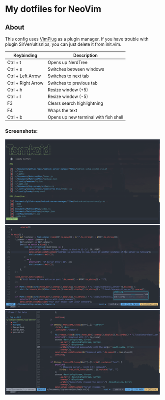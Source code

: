 # My dotfiles for NeoVim

## About
This config uses [VimPlug](https://github.com/junegunn/vim-plug) as a plugin manager.
If you have trouble with plugin SirVer/ultisnips, you can just delete it from init.vim.

| Keybinding            | Description                                 |
|-----------------------|---------------------------------------------|
| Ctrl + t              | Opens up NerdTree                           |
| Ctrl + s              | Switches between windows                    |
| Ctrl + Left Arrow     | Switches to next tab                        |
| Ctrl + Right Arrow    | Switches to previous tab                    |
| Ctrl + h              | Resize window (+5)                          |
| Ctrl + l              | Resize window (-5)                          |
| F3                    | Clears search highlightning                 |
| F4                    | Wraps the text                              | 
| Ctrl + b              | Opens up new terminal with fish shell       |

### Screenshots:
<img src="images/start.png">

<img src="images/in_action.png">

<img src="images/in_action_with_nerdtree.png">
